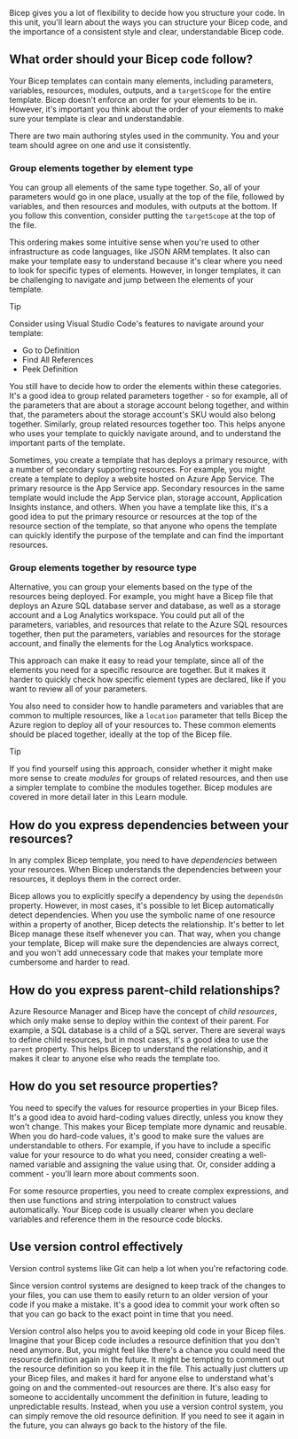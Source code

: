 Bicep gives you a lot of flexibility to decide how you structure your code. In this unit, you'll learn about the ways you can structure your Bicep code, and the importance of a consistent style and clear, understandable Bicep code.

## What order should your Bicep code follow?

Your Bicep templates can contain many elements, including parameters, variables, resources, modules, outputs, and a `targetScope` for the entire template. Bicep doesn't enforce an order for your elements to be in. However, it's important you think about the order of your elements to make sure your template is clear and understandable.

There are two main authoring styles used in the community. You and your team should agree on one and use it consistently.

### Group elements together by element type

You can group all elements of the same type together. So, all of your parameters would go in one place, usually at the top of the file, followed by variables, and then resources and modules, with outputs at the bottom. If you follow this convention, consider putting the `targetScope` at the top of the file.

This ordering makes some intuitive sense when you're used to other infrastructure as code languages, like JSON ARM templates. It also can make your template easy to understand because it's clear where you need to look for specific types of elements. However, in longer templates, it can be challenging to navigate and jump between the elements of your template.

> [!TIP]
> Consider using Visual Studio Code's features to navigate around your template:
> - Go to Definition
> - Find All References
> - Peek Definition

You still have to decide how to order the elements within these categories. It's a good idea to group related parameters together - so for example, all of the parameters that are about a storage account belong together, and within that, the parameters about the storage account's SKU would also belong together. Similarly, group related resources together too. This helps anyone who uses your template to quickly navigate around, and to understand the important parts of the template.

Sometimes, you create a template that has deploys a primary resource, with a number of secondary supporting resources. For example, you might create a template to deploy a website hosted on Azure App Service. The primary resource is the App Service app. Secondary resources in the same template would include the App Service plan, storage account, Application Insights instance, and others. When you have a template like this, it's a good idea to put the primary resource or resources at the top of the resource section of the template, so that anyone who opens the template can quickly identify the purpose of the template and can find the important resources.

### Group elements together by resource type

Alternative, you can group your elements based on the type of the resources being deployed. For example, you might have a Bicep file that deploys an Azure SQL database server and database, as well as a storage account and a Log Analytics workspace. You could put all of the parameters, variables, and resources that relate to the Azure SQL resources together, then put the parameters, variables and resources for the storage account, and finally the elements for the Log Analytics workspace.

This approach can make it easy to read your template, since all of the elements you need for a specific resource are together. But it makes it harder to quickly check how specific element types are declared, like if you want to review all of your parameters.

You also need to consider how to handle parameters and variables that are common to multiple resources, like a `location` parameter that tells Bicep the Azure region to deploy all of your resources to. These common elements should be placed together, ideally at the top of the Bicep file.

> [!TIP]
> If you find yourself using this approach, consider whether it might make more sense to create _modules_ for groups of related resources, and then use a simpler template to combine the modules together. Bicep modules are covered in more detail later in this Learn module.

## How do you express dependencies between your resources?

In any complex Bicep template, you need to have _dependencies_ between your resources. When Bicep understands the dependencies between your resources, it deploys them in the correct order.

Bicep allows you to explicitly specify a dependency by using the `dependsOn` property. However, in most cases, it's possible to let Bicep automatically detect dependencies. When you use the symbolic name of one resource within a property of another, Bicep detects the relationship. It's better to let Bicep manage these itself whenever you can. That way, when you change your template, Bicep will make sure the dependencies are always correct, and you won't add unnecessary code that makes your template more cumbersome and harder to read.

## How do you express parent-child relationships?

Azure Resource Manager and Bicep have the concept of _child resources_, which only make sense to deploy within the context of their parent. For example, a SQL database is a child of a SQL server. There are several ways to define child resources, but in most cases, it's a good idea to use the `parent` property. This helps Bicep to understand the relationship, and it makes it clear to anyone else who reads the template too.

## How do you set resource properties?

You need to specify the values for resource properties in your Bicep files. It's a good idea to avoid hard-coding values directly, unless you know they won't change. This makes your Bicep template more dynamic and reusable. When you do hard-code values, it's good to make sure the values are understandable to others. For example, if you have to include a specific value for your resource to do what you need, consider creating a well-named variable and assigning the value using that. Or, consider adding a comment - you'll learn more about comments soon.

For some resource properties, you need to create complex expressions, and then use functions and string interpolation to construct values automatically. Your Bicep code is usually clearer when you declare variables and reference them in the resource code blocks.

## Use version control effectively

Version control systems like Git can help a lot when you're refactoring code.

Since version control systems are designed to keep track of the changes to your files, you can use them to easily return to an older version of your code if you make a mistake. It's a good idea to commit your work often so that you can go back to the exact point in time that you need.

Version control also helps you to avoid keeping old code in your Bicep files. Imagine that your Bicep code includes a resource definition that you don't need anymore. But, you might feel like there's a chance you could need the resource definition again in the future. It might be tempting to comment out the resource definition so you keep it in the file. This actually just clutters up your Bicep files, and makes it hard for anyone else to understand what's going on and the commented-out resources are there. It's also easy for someone to accidentally uncomment the definition in future, leading to unpredictable results. Instead, when you use a version control system, you can simply remove the old resource definition. If you need to see it again in the future, you can always go back to the history of the file.

<!-- TODO whitespace -->